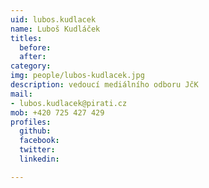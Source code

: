 ```yaml
---
uid: lubos.kudlacek
name: Luboš Kudláček
titles:
  before:
  after:
category:
img: people/lubos-kudlacek.jpg
description: vedoucí mediálního odboru JčK
mail:
- lubos.kudlacek@pirati.cz
mob: +420 725 427 429
profiles:
  github:
  facebook:				
  twitter:
  linkedin:

---
```

